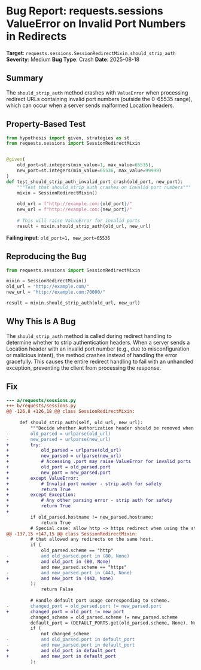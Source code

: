 # Bug Report: requests.sessions ValueError on Invalid Port Numbers in Redirects

**Target**: `requests.sessions.SessionRedirectMixin.should_strip_auth`
**Severity**: Medium
**Bug Type**: Crash
**Date**: 2025-08-18

## Summary

The `should_strip_auth` method crashes with `ValueError` when processing redirect URLs containing invalid port numbers (outside the 0-65535 range), which can occur when a server sends malformed Location headers.

## Property-Based Test

```python
from hypothesis import given, strategies as st
from requests.sessions import SessionRedirectMixin


@given(
    old_port=st.integers(min_value=1, max_value=65535),
    new_port=st.integers(min_value=65536, max_value=99999)
)
def test_should_strip_auth_invalid_port_crash(old_port, new_port):
    """Test that should_strip_auth crashes on invalid port numbers"""
    mixin = SessionRedirectMixin()
    
    old_url = f"http://example.com:{old_port}/"
    new_url = f"http://example.com:{new_port}/"
    
    # This will raise ValueError for invalid ports
    result = mixin.should_strip_auth(old_url, new_url)
```

**Failing input**: `old_port=1, new_port=65536`

## Reproducing the Bug

```python
from requests.sessions import SessionRedirectMixin

mixin = SessionRedirectMixin()
old_url = "http://example.com/"
new_url = "http://example.com:70000/"

result = mixin.should_strip_auth(old_url, new_url)
```

## Why This Is A Bug

The `should_strip_auth` method is called during redirect handling to determine whether to strip authentication headers. When a server sends a Location header with an invalid port number (e.g., due to misconfiguration or malicious intent), the method crashes instead of handling the error gracefully. This causes the entire redirect handling to fail with an unhandled exception, preventing the client from processing the response.

## Fix

```diff
--- a/requests/sessions.py
+++ b/requests/sessions.py
@@ -126,8 +126,18 @@ class SessionRedirectMixin:
 
     def should_strip_auth(self, old_url, new_url):
         """Decide whether Authorization header should be removed when redirecting"""
-        old_parsed = urlparse(old_url)
-        new_parsed = urlparse(new_url)
+        try:
+            old_parsed = urlparse(old_url)
+            new_parsed = urlparse(new_url)
+            # Accessing .port may raise ValueError for invalid ports
+            old_port = old_parsed.port
+            new_port = new_parsed.port
+        except ValueError:
+            # Invalid port number - strip auth for safety
+            return True
+        except Exception:
+            # Any other parsing error - strip auth for safety
+            return True
+        
         if old_parsed.hostname != new_parsed.hostname:
             return True
         # Special case: allow http -> https redirect when using the standard
@@ -137,15 +147,15 @@ class SessionRedirectMixin:
         # that allowed any redirects on the same host.
         if (
             old_parsed.scheme == "http"
-            and old_parsed.port in (80, None)
+            and old_port in (80, None)
             and new_parsed.scheme == "https"
-            and new_parsed.port in (443, None)
+            and new_port in (443, None)
         ):
             return False
 
         # Handle default port usage corresponding to scheme.
-        changed_port = old_parsed.port != new_parsed.port
+        changed_port = old_port != new_port
         changed_scheme = old_parsed.scheme != new_parsed.scheme
         default_port = (DEFAULT_PORTS.get(old_parsed.scheme, None), None)
         if (
             not changed_scheme
-            and old_parsed.port in default_port
-            and new_parsed.port in default_port
+            and old_port in default_port
+            and new_port in default_port
         ):
```